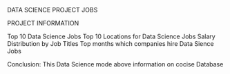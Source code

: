 DATA SCIENCE PROJECT JOBS


     
PROJECT INFORMATION

Top 10 Data Science Jobs
Top 10 Locations for Data Science Jobs
Salary Distribution by Job Titles
Top months which companies hire Data Sience Jobs


 Conclusion:
             This Data Science mode above information on cocise Database
